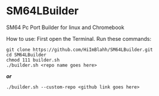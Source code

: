 # SM64LBuilder
SM64 Pc Port Builder for linux and Chromebook

How to use:
First open the Terminal. Run these commands:
```
git clone https://github.com/HiImBlahh/SM64LBuilder.git
cd SM64LBuilder
chmod 111 builder.sh
./builder.sh <repo name goes here>
```
***or***
```
./builder.sh --custom-repo <github link goes here>
```
